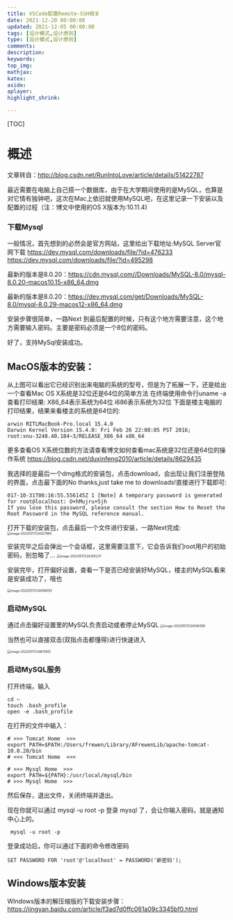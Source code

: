 ```yaml
---
title: VSCode配置Remote-SSH相关
date: 2021-12-20 00:00:00
updated: 2021-12-05 00:00:00
tags: [设计模式,设计原则]
type: [设计模式,设计原则]
comments: 
description: 
keywords: 
top_img:
mathjax:
katex:
aside:
aplayer:
highlight_shrink:

---
```


[TOC]

# 概述





文章转自：http://blog.csdn.net/RunIntoLove/article/details/51422787

最近需要在电脑上自己搭一个数据库，由于在大学期间使用的是MySQL，也算是对它情有独钟吧，这次在Mac上依旧就使用MySQL吧，在这里记录一下安装以及配置的过程（注：博文中使用的OS X版本为:10.11.4) 

### 下载Mysql

一般情况，首先想到的必然会是官方网站，这里给出下载地址:MySQL Server官网下载
https://dev.mysql.com/downloads/file/?id=476233
https://dev.mysql.com/downloads/file/?id=495298

最新的版本是8.0.20：https://cdn.mysql.com//Downloads/MySQL-8.0/mysql-8.0.20-macos10.15-x86_64.dmg

最新的版本是8.0.20：https://dev.mysql.com/get/Downloads/MySQL-8.0/mysql-8.0.29-macos12-x86_64.dmg





安装步骤很简单，一路Next 到最后配置的时候，只有这个地方需要注意，这个地方需要输入密码。主要是密码必须是一个8位的密码。

好了，支持MySql安装成功。



## MacOS版本的安装：



从上图可以看出它已经识别出来电脑的系统的型号，但是为了拓展一下，还是给出一个查看Mac OS X系统是32位还是64位的简单方法 
在终端使用命令行uname -a 
查看打印结果:
X86_64表示系统为64位
i686表示系统为32位
下面是楼主电脑的打印结果，结果来看楼主的系统是64位的:

```
arwin RITLMacBook-Pro.local 15.4.0 
Darwin Kernel Version 15.4.0: Fri Feb 26 22:08:05 PST 2016;
root:xnu-3248.40.184~3/RELEASE_X86_64 x86_64
```

更多查看OS X系统位数的方法请查看博文如何查看mac系统是32位还是64位的操作系统 
https://blog.csdn.net/duxinfeng2010/article/details/8629435

我选择的是最后一个dmg格式的安装包，点击download，会出现让我们注册登陆的界面，点击最下面的No thanks,just take me to downloads!直接进行下载即可: 


```
017-10-31T06:16:55.556145Z 1 [Note] A temporary password is generated for root@localhost: O+hMujru+5jh
If you lose this password, please consult the section How to Reset the Root Password in the MySQL reference manual.
```
打开下载的安装包，点击最后一个文件进行安装，一路Next完成:
<img src="images/image-20220517234207885.png" alt="image-20220517234207885" style="zoom:50%;" />

安装完毕之后会弹出一个会话框，这里需要注意下，它会告诉我们root用户的初始密码，别忽略了…
<img src="images/image-20220517234305237.png" alt="image-20220517234305237" style="zoom:50%;" />

安装完毕，打开偏好设置，查看一下是否已经安装好MySQL，楼主的MySQL看来是安装成功了，哦也

<img src="images/image-20220517234456053.png" alt="image-20220517234456053" style="zoom:50%;" />	


### 启动MySQL
通过点击偏好设置里的MySQL负责启动或者停止MySQL
<img src="images/image-20220517234548356.png" alt="image-20220517234548356" style="zoom:50%;" />

当然也可以直接双击(双指点击都懂得)进行快速进入

<img src="images/image-20220517234613912.png" alt="image-20220517234613912" style="zoom:50%;" />


### 启动MySQL服务

打开终端，输入

```
cd ~
touch .bash_profile
open -e .bash_profile
```
在打开的文件中输入：

```shell
# >>> Tomcat Home  >>>
export PATH=$PATH:/Users/frewen/Library/AFrewenLib/apache-tomcat-10.0.20/bin
# <<< Tomcat Home  <<<

# >>> Mysql Home  >>>
export PATH=${PATH}:/usr/local/mysql/bin
# >>> Mysql Home  >>>
```
然后保存，退出文件，关闭终端并退出。

现在你就可以通过 mysql -u root -p 登录 mysql 了，会让你输入密码，就是通知中心上的。

```
 mysql -u root -p
```

登录成功后，你可以通过下面的命令修改密码

```
SET PASSWORD FOR 'root'@'localhost' = PASSWORD('新密码');
```



## Windows版本安装


WIndows版本的解压缩版的下载安装步骤：https://jingyan.baidu.com/article/f3ad7d0ffc061a09c3345bf0.html